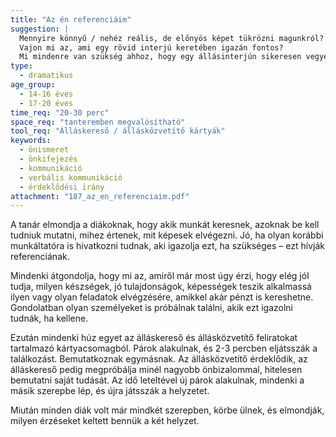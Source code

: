 ```yaml
---
title: "Az én referenciáim"
suggestion: | 
  Mennyire könnyű / nehéz reális, de előnyös képet tükrözni magunkról? 
  Vajon mi az, ami egy rövid interjú keretében igazán fontos? 
  Mi mindenre van szükség ahhoz, hogy egy állásinterjún sikeresen vegyen részt az ember?
type:
  - dramatikus
age_group:
  - 14-16 éves
  - 17-20 éves
time_req: "20-30 perc"
space_req: "tanteremben megvalósítható"
tool_req: "Álláskereső / állásközvetítő kártyák"
keywords: 
  - önismeret
  - önkifejezés
  - kommunikáció
  - verbális kommunikáció
  - érdeklődési irány
attachment: "187_az_en_referenciaim.pdf"
---
```


A tanár elmondja a diákoknak, hogy akik munkát keresnek, azoknak be kell tudniuk mutatni, mihez értenek, mit képesek elvégezni. Jó, ha olyan korábbi munkáltatóra is hivatkozni tudnak, aki igazolja ezt, ha szükséges – ezt hívják referenciának.

Mindenki átgondolja, hogy mi az, amiről már most úgy érzi, hogy elég jól tudja, milyen készségek, jó tulajdonságok, képességek teszik alkalmassá ilyen vagy olyan feladatok elvégzésére, amikkel akár pénzt is kereshetne. Gondolatban olyan személyeket is próbálnak találni, akik ezt igazolni tudnák, ha kellene.

Ezután mindenki húz egyet az álláskereső és állásközvetítő feliratokat tartalmazó kártyacsomagból. Párok alakulnak, és 2-3 percben eljátsszák a találkozást. Bemutatkoznak egymásnak. Az állásközvetítő érdeklődik, az álláskereső pedig megpróbálja minél nagyobb önbizalommal, hitelesen bemutatni saját tudását. Az idő leteltével új párok alakulnak, mindenki a másik szerepbe lép, és újra játsszák a helyzetet.

Miután minden diák volt már mindkét szerepben, körbe ülnek, és elmondják, milyen érzéseket keltett bennük a két helyzet.
  
  

